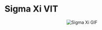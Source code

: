 # Sigma Xi VIT
<p align="center"> <img src="https://github.com/SIGMA-XI-VIT/.github/raw/main/Mark_2.mkv" alt="Sigma Xi GIF"> </p>
